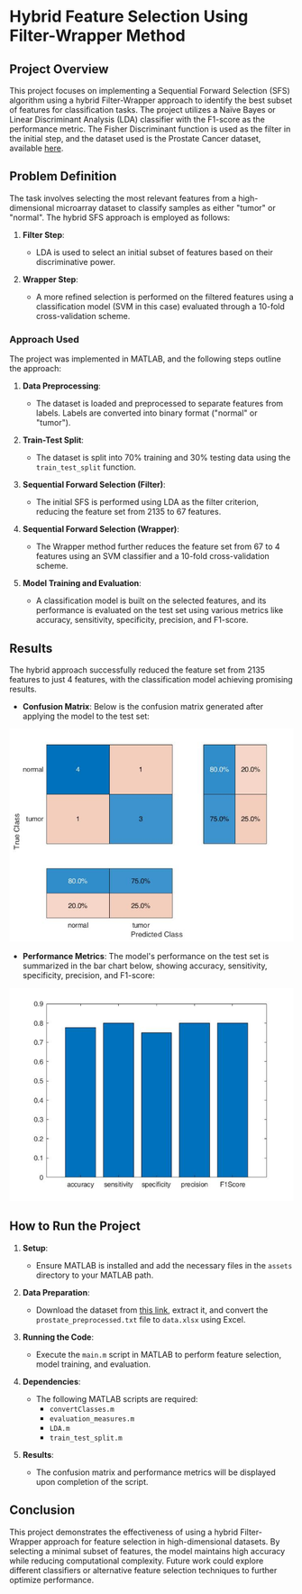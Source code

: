 # Hybrid Feature Selection Using Filter-Wrapper Method

## Project Overview

This project focuses on implementing a Sequential Forward Selection (SFS) algorithm using a hybrid Filter-Wrapper approach to identify the best subset of features for classification tasks. The project utilizes a Naïve Bayes or Linear Discriminant Analysis (LDA) classifier with the F1-score as the performance metric. The Fisher Discriminant function is used as the filter in the initial step, and the dataset used is the Prostate Cancer dataset, available [here](http://ico2s.org/data/instances/microarray/).

## Problem Definition

The task involves selecting the most relevant features from a high-dimensional microarray dataset to classify samples as either "tumor" or "normal". The hybrid SFS approach is employed as follows:

1. **Filter Step**:
   - LDA is used to select an initial subset of features based on their discriminative power.
   
2. **Wrapper Step**:
   - A more refined selection is performed on the filtered features using a classification model (SVM in this case) evaluated through a 10-fold cross-validation scheme.

### Approach Used

The project was implemented in MATLAB, and the following steps outline the approach:

1. **Data Preprocessing**:
   - The dataset is loaded and preprocessed to separate features from labels. Labels are converted into binary format ("normal" or "tumor").

2. **Train-Test Split**:
   - The dataset is split into 70% training and 30% testing data using the `train_test_split` function.

3. **Sequential Forward Selection (Filter)**:
   - The initial SFS is performed using LDA as the filter criterion, reducing the feature set from 2135 to 67 features.

4. **Sequential Forward Selection (Wrapper)**:
   - The Wrapper method further reduces the feature set from 67 to 4 features using an SVM classifier and a 10-fold cross-validation scheme.

5. **Model Training and Evaluation**:
   - A classification model is built on the selected features, and its performance is evaluated on the test set using various metrics like accuracy, sensitivity, specificity, precision, and F1-score.

## Results

The hybrid approach successfully reduced the feature set from 2135 features to just 4 features, with the classification model achieving promising results.

- **Confusion Matrix**: Below is the confusion matrix generated after applying the model to the test set:

![alt text](https://github.com/HosseinRezaei951/Statistical_Pattern_Recognition_Course/blob/main/Exercises/6/results/confusion_matrix.jpg)

- **Performance Metrics**: The model's performance on the test set is summarized in the bar chart below, showing accuracy, sensitivity, specificity, precision, and F1-score:

![alt text](https://github.com/HosseinRezaei951/Statistical_Pattern_Recognition_Course/blob/main/Exercises/6/results/results.jpg)

## How to Run the Project

1. **Setup**:
   - Ensure MATLAB is installed and add the necessary files in the `assets` directory to your MATLAB path.

2. **Data Preparation**:
   - Download the dataset from [this link](http://ico2s.org/data/instances/microarray/), extract it, and convert the `prostate_preprocessed.txt` file to `data.xlsx` using Excel.

3. **Running the Code**:
   - Execute the `main.m` script in MATLAB to perform feature selection, model training, and evaluation.

4. **Dependencies**:
   - The following MATLAB scripts are required:
     - `convertClasses.m`
     - `evaluation_measures.m`
     - `LDA.m`
     - `train_test_split.m`

5. **Results**:
   - The confusion matrix and performance metrics will be displayed upon completion of the script.

## Conclusion

This project demonstrates the effectiveness of using a hybrid Filter-Wrapper approach for feature selection in high-dimensional datasets. By selecting a minimal subset of features, the model maintains high accuracy while reducing computational complexity. Future work could explore different classifiers or alternative feature selection techniques to further optimize performance.
